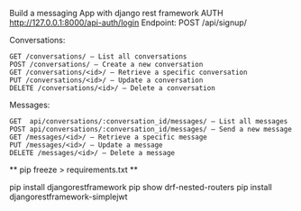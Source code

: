 Build a messaging App with django rest framework
AUTH
    http://127.0.0.1:8000/api-auth/login
    Endpoint: POST /api/signup/

Conversations:

    GET /conversations/ – List all conversations
    POST /conversations/ – Create a new conversation
    GET /conversations/<id>/ – Retrieve a specific conversation
    PUT /conversations/<id>/ – Update a conversation
    DELETE /conversations/<id>/ – Delete a conversation

Messages:

    GET  api/conversations/:conversation_id/messages/ – List all messages
    POST api/conversations/:conversation_id/messages/ – Send a new message
    GET /messages/<id>/ – Retrieve a specific message
    PUT /messages/<id>/ – Update a message
    DELETE /messages/<id>/ – Delete a message

** pip freeze > requirements.txt **

pip install djangorestframework
pip show drf-nested-routers
pip install djangorestframework-simplejwt

